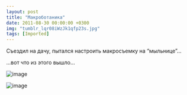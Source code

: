 ```yaml
---
layout: post
title: "Макроботаника"
date: 2011-08-30 00:00:00 +0300
img: "tumblr_lqr08iWzJk1qfp23s.jpg"
tags: [Imported]
---
```


Съездил на дачу, пытался настроить макросъемку на “мыльнице”…

…вот что из этого вышло…

![image](/blog/assetstumblr_lqr08iWzJk1qfp23s.jpg)

![image](/blog/assetstumblr_lqr0cuIs4k1qfp23s.jpg)